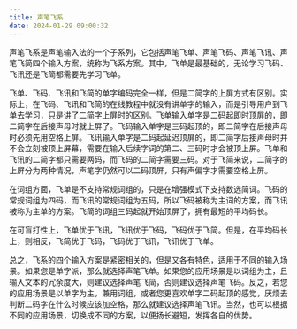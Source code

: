 ```yaml
---
title: 声笔飞系
date: 2024-01-29 09:00:32
---
```


声笔飞系是声笔输入法的一个子系列，它包括声笔飞单、声笔飞码、声笔飞讯、声笔飞简四个输入方案，统称为飞系方案。其中，飞单是最基础的，无论学习飞码、飞讯还是飞简都需要先学习飞单。

飞单、飞码、飞讯和飞简的单字编码完全一样，但是二简字的上屏方式有区别。实际上，在飞码、飞讯和飞简的在线教程中就没有讲单字的输入，而是引导用户到飞单去学习，只是讲了二简字上屏时的区别。飞单输入单字是二码起即时顶屏的，即二简字在后接声母时就上屏了。飞码输入单字是三码起顶的，即二简字在后接声母时必须先用空格上屏。飞讯输入单字是二码起延迟顶屏的，即二简字后接声母时并不会立刻被顶上屏幕，需要在输入后续字词的第二、三码时才会被顶上屏。飞单和飞讯的二简字都只需要两码，而飞码的二简字需要三码。对于飞简来说，二简字的上屏分为两种情况，声笔字仍然可以二码顶屏，只有声偏字才需要空格上屏。

在词组方面，飞单是不支持常规词组的，只是在增强模式下支持数选简词。飞码的常规词组为四码，而飞讯的常规词组为五码，所以飞码被称为主词的方案，而飞讯被称为主单的方案。飞简的词组三码起就开始顶屏了，拥有最短的平均码长。

在可盲打性上，飞单优于飞讯，飞讯优于飞码，飞码优于飞简。但是，在平均码长上，则相反，飞简优于飞码，飞码优于飞讯，飞讯优于飞单。

总之，飞系的四个输入方案是紧密相关的，但是又各有特色，适用于不同的输入场景。如果您是单字派，那么就选择声笔飞单。如果您的应用场景是以词组为主，且输入文本的冗余度大，则建议选择声笔飞简，否则建议选择声笔飞码。反之，若您的应用场景是以单字为主，兼用词组，或者您更喜欢单字二码起顶的感觉，厌烦去判断二码字在什么时候应该加空格，那么就建议选择声笔飞讯。当然，也可以根据不同的应用场景，切换成不同的方案，以便扬长避短，发挥各自的优势。
